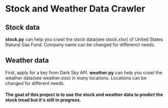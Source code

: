 # Stock and Weather Data Crawler
## Stock data
**stock.py** can help you crawl the stock data(see stock.xlsx) of United States Natural Gas Fund. 
Company name can be changed for differenct needs.
## Weather data
First, apply for a key from Dark Sky API.
**weather.py**  can help you crawl the weather data(see weather.xlsx) in many locations. 
Locations can be changed for different needs.

#### The goal of this project is to use the stock and weather data to predict the stock tread but it's still in progress.
